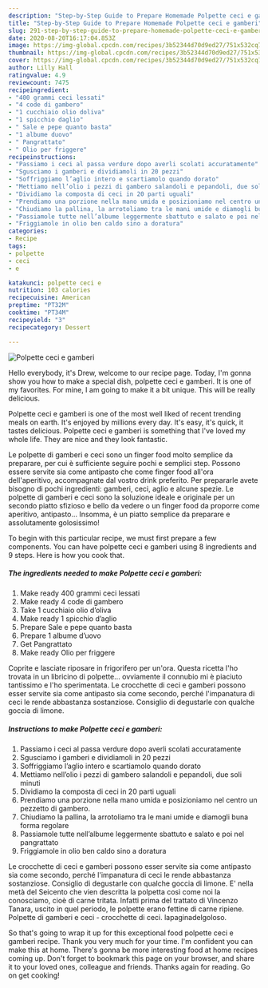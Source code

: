 ```yaml
---
description: "Step-by-Step Guide to Prepare Homemade Polpette ceci e gamberi"
title: "Step-by-Step Guide to Prepare Homemade Polpette ceci e gamberi"
slug: 291-step-by-step-guide-to-prepare-homemade-polpette-ceci-e-gamberi
date: 2020-08-20T16:17:04.853Z
image: https://img-global.cpcdn.com/recipes/3b52344d70d9ed27/751x532cq70/polpette-ceci-e-gamberi-recipe-main-photo.jpg
thumbnail: https://img-global.cpcdn.com/recipes/3b52344d70d9ed27/751x532cq70/polpette-ceci-e-gamberi-recipe-main-photo.jpg
cover: https://img-global.cpcdn.com/recipes/3b52344d70d9ed27/751x532cq70/polpette-ceci-e-gamberi-recipe-main-photo.jpg
author: Lilly Hall
ratingvalue: 4.9
reviewcount: 7475
recipeingredient:
- "400 grammi ceci lessati"
- "4 code di gambero"
- "1 cucchiaio olio doliva"
- "1 spicchio daglio"
- " Sale e pepe quanto basta"
- "1 albume duovo"
- " Pangrattato"
- " Olio per friggere"
recipeinstructions:
- "Passiamo i ceci al passa verdure dopo averli scolati accuratamente"
- "Sgusciamo i gamberi e dividiamoli in 20 pezzi"
- "Soffriggiamo l’aglio intero e scartiamolo quando dorato"
- "Mettiamo nell’olio i pezzi di gambero salandoli e pepandoli, due soli minuti"
- "Dividiamo la composta di ceci in 20 parti uguali"
- "Prendiamo una porzione nella mano umida e posizioniamo nel centro un pezzetto di gambero."
- "Chiudiamo la pallina, la arrotoliamo tra le mani umide e diamogli buna forma regolare"
- "Passiamole tutte nell’albume leggermente sbattuto e salato e poi nel pangrattato"
- "Friggiamole in olio ben caldo sino a doratura"
categories:
- Recipe
tags:
- polpette
- ceci
- e

katakunci: polpette ceci e 
nutrition: 103 calories
recipecuisine: American
preptime: "PT32M"
cooktime: "PT34M"
recipeyield: "3"
recipecategory: Dessert

---
```



![Polpette ceci e gamberi](https://img-global.cpcdn.com/recipes/3b52344d70d9ed27/751x532cq70/polpette-ceci-e-gamberi-recipe-main-photo.jpg)

Hello everybody, it's Drew, welcome to our recipe page. Today, I'm gonna show you how to make a special dish, polpette ceci e gamberi. It is one of my favorites. For mine, I am going to make it a bit unique. This will be really delicious.

Polpette ceci e gamberi is one of the most well liked of recent trending meals on earth. It's enjoyed by millions every day. It's easy, it's quick, it tastes delicious. Polpette ceci e gamberi is something that I've loved my whole life. They are nice and they look fantastic.

Le polpette di gamberi e ceci sono un finger food molto semplice da preparare, per cui è sufficiente seguire pochi e semplici step. Possono essere servite sia come antipasto che come finger food all&#39;ora dell&#39;aperitivo, accompagnate dal vostro drink preferito. Per prepararle avete bisogno di pochi ingredienti: gamberi, ceci, aglio e alcune spezie. Le polpette di gamberi e ceci sono la soluzione ideale e originale per un secondo piatto sfizioso e bello da vedere o un finger food da proporre come aperitivo, antipasto… Insomma, è un piatto semplice da preparare e assolutamente golosissimo!


To begin with this particular recipe, we must first prepare a few components. You can have polpette ceci e gamberi using 8 ingredients and 9 steps. Here is how you cook that.

<!--inarticleads1-->

##### The ingredients needed to make Polpette ceci e gamberi:

1. Make ready 400 grammi ceci lessati
1. Make ready 4 code di gambero
1. Take 1 cucchiaio olio d’oliva
1. Make ready 1 spicchio d’aglio
1. Prepare  Sale e pepe quanto basta
1. Prepare 1 albume d’uovo
1. Get  Pangrattato
1. Make ready  Olio per friggere


Coprite e lasciate riposare in frigorifero per un&#39;ora. Questa ricetta l&#39;ho trovata in un libricino di polpette… ovviamente il connubio mi è piaciuto tantissimo e l&#39;ho sperimentata. Le crocchette di ceci e gamberi possono esser servite sia come antipasto sia come secondo, perché l&#39;impanatura di ceci le rende abbastanza sostanziose. Consiglio di degustarle con qualche goccia di limone. 

<!--inarticleads2-->

##### Instructions to make Polpette ceci e gamberi:

1. Passiamo i ceci al passa verdure dopo averli scolati accuratamente
1. Sgusciamo i gamberi e dividiamoli in 20 pezzi
1. Soffriggiamo l’aglio intero e scartiamolo quando dorato
1. Mettiamo nell’olio i pezzi di gambero salandoli e pepandoli, due soli minuti
1. Dividiamo la composta di ceci in 20 parti uguali
1. Prendiamo una porzione nella mano umida e posizioniamo nel centro un pezzetto di gambero.
1. Chiudiamo la pallina, la arrotoliamo tra le mani umide e diamogli buna forma regolare
1. Passiamole tutte nell’albume leggermente sbattuto e salato e poi nel pangrattato
1. Friggiamole in olio ben caldo sino a doratura


Le crocchette di ceci e gamberi possono esser servite sia come antipasto sia come secondo, perché l&#39;impanatura di ceci le rende abbastanza sostanziose. Consiglio di degustarle con qualche goccia di limone. E&#39; nella metà del Seicento che vien descritta la polpetta così come noi la conosciamo, cioè di carne tritata. Infatti prima del trattato di Vincenzo Tanara, uscito in quel periodo, le polpette erano fettine di carne ripiene. Polpette di gamberi e ceci - crocchette di ceci. lapaginadelgoloso. 

So that's going to wrap it up for this exceptional food polpette ceci e gamberi recipe. Thank you very much for your time. I'm confident you can make this at home. There's gonna be more interesting food at home recipes coming up. Don't forget to bookmark this page on your browser, and share it to your loved ones, colleague and friends. Thanks again for reading. Go on get cooking!

